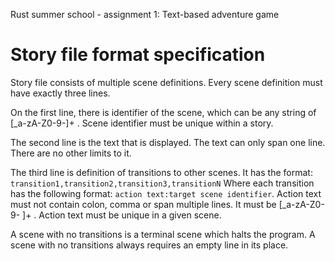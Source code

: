 Rust summer school - assignment 1: Text-based adventure game

# Story file format specification

Story file consists of multiple scene definitions. Every scene definition must have exactly three lines.

On the first line, there is identifier of the scene, which can be any string of [_a-zA-Z0-9-]+ . Scene identifier must be unique within a story.

The second line is the text that is displayed. The text can only span one line. There are no other limits to it.

The third line is definition of transitions to other scenes. It has the format: `transition1,transition2,transition3,transitionN` Where each transition has the following format: `action text:target scene identifier`. Action text must not contain colon, comma or span multiple lines. It must be [_a-zA-Z0-9- ]+ . Action text must be unique in a given scene.

A scene with no transitions is a terminal scene which halts the program. A scene with no transitions always requires an empty line in its place.
